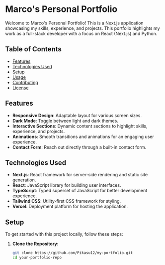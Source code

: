 # Marco's Personal Portfolio

Welcome to Marco's Personal Portfolio! This is a Next.js application showcasing my skills, experience, and projects. This portfolio highlights my work as a full-stack developer with a focus on React (Next.js) and Python.

## Table of Contents

- [Features](#features)
- [Technologies Used](#technologies-used)
- [Setup](#setup)
- [Usage](#usage)
- [Contributing](#contributing)
- [License](#license)

## Features

- **Responsive Design**: Adaptable layout for various screen sizes.
- **Dark Mode**: Toggle between light and dark themes.
- **Interactive Sections**: Dynamic content sections to highlight skills, experience, and projects.
- **Animations**: Smooth transitions and animations for an engaging user experience.
- **Contact Form**: Reach out directly through a built-in contact form.

## Technologies Used

- **Next.js**: React framework for server-side rendering and static site generation.
- **React**: JavaScript library for building user interfaces.
- **TypeScript**: Typed superset of JavaScript for better development experience.
- **Tailwind CSS**: Utility-first CSS framework for styling.
- **Vercel**: Deployment platform for hosting the application.

## Setup

To get started with this project locally, follow these steps:

1. **Clone the Repository:**
   ```bash
   git clone https://github.com/Pikasu12/my-portfolio.git
   cd your-portfolio-repo